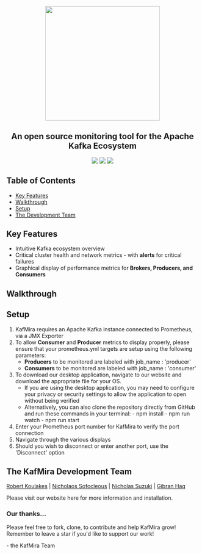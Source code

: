 <p align="center">
<img alignContent="center" src="https://i.imgur.com/rAgCkC6.png" width="300" height="300"></p>

<h2 align="center"><strong>An open source monitoring tool for the Apache Kafka Ecosystem</strong></h2>

<p align="center">
  <img src="https://img.shields.io/badge/PRs-welcome-brightgreen.svg?style=flat"/>
  <img src="https://img.shields.io/badge/contributions-welcome-brightgreen.svg?style=flat"/>
  <img src="https://img.shields.io/github/stars/oslabs-beta/Kafmira?logoColor=%2334495e&style=social"> 
</p>

## Table of Contents

* [Key Features](#key-features)
* [Walkthrough](#walkthrough)
* [Setup](#setup)
* [The Development Team](#the-kafmira-development-team)

## Key Features

- Intuitive Kafka ecosystem overview
- Critical cluster health and network metrics - with <strong>alerts</strong> for critical failures
- Graphical display of performance metrics for <strong>Brokers, Producers, and Consumers</strong>

## Walkthrough




## Setup

1. KafMira requires an Apache Kafka instance connected to Prometheus, via a JMX Exporter
2. To allow **Consumer** and **Producer** metrics to display properly, please ensure that your prometheus.yml targets are setup using the following parameters:
      - **Producers** to be monitored are labeled with job_name : 'producer'
      - **Consumers** to be monitored are labeled with job_name : 'consumer'
3. To download our desktop application, navigate to our website and download the appropriate file for your OS.
      - If you are using the desktop application, you may need to configure your privacy or security settings to allow the application to open without being             verified
      - Alternatively, you can also clone the repository directly from GitHub and run these commands in your terminal:
            - npm install
            - npm run watch
            - npm run start
4. Enter your Prometheus port number for KafMira to verify the port connection
5. Navigate through the various displays
6. Should you wish to disconnect or enter another port, use the 'Disconnect' option

## The KafMira Development Team

[Robert Koulakes](https://github.com/Gibran-Haq)
| [Nicholaos Sofocleous](https://github.com/nsofocleous)
| [Nicholas Suzuki](https://github.com/nicholassuzuki)
| [Gibran Haq](https://github.com/RobertKoulakes)

Please visit our website here for more information and installation.

<h3> Our thanks... </h3>
  
  <p>Please feel free to fork, clone, to contribute and help KafMira grow! Remember to leave a star if you'd like to support our work!</P>
  <p> - the KafMira Team </p>
  

